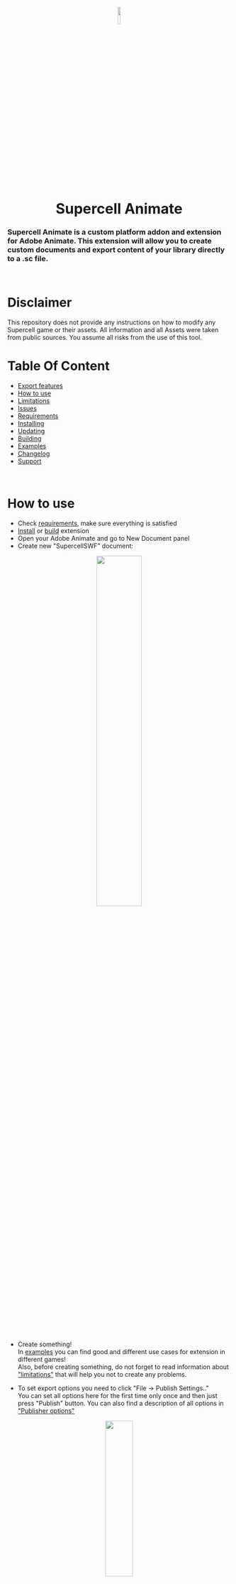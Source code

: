 <p align="center">
<img src="./assets/workshop.png"  width="10%">
<h1 align="center" style="font-size: 32px;"> Supercell Animate </h1>
</p>

### Supercell Animate is a custom platform addon and extension for Adobe Animate. This extension will allow you to create custom documents and export content of your library directly to a .sc file.

<br/>

# Disclaimer
This repository does not provide any instructions on how to modify any Supercell game or their assets. All information and all Assets were taken from public sources. You assume all risks from the use of this tool.

# Table Of Content

- [Export features](#export-features)
- [How to use](#how-to-use)
- [Limitations](#limitations)
- [Issues](#issues)
- [Requirements](#requirements)
- [Installing](#installing)
- [Updating](#plugin-update)
- [Building](#building)
- [Examples](#examples)
- [Changelog](#changelog)
- [Support](#support)

<br/>

# How to use
- Check [requirements](#requirements), make sure everything is satisfied
- [Install](#installing) or [build](#building) extension
- Open your Adobe Animate and go to New Document panel
- Create new "SupercellSWF" document: 

<p align="center">
<img src="./assets/new_document_panel.png"  width="45%">
</p>

- Create something!  
In [examples](#examples) you can find good and different use cases for extension in different games!  
Also, before creating something, do not forget to read information about ["limitations"](#Limitations) that will help you not to create any problems.

- To set export options you need to click "File -> Publish Settings.."  
You can set all options here for the first time only once and then just press "Publish" button. You can also find a description of all options in ["Publisher options"](#publisher-options)

<p align="center">
<img src="./assets/publish_settings_select.png"  width="35%" height="30%">
</p>

- After setting all options, you can click on publish button. You are great!  
Then you just need to wait until file is saved. 

# Content creation tips
For the most part these tips will help you make a more "correct" and more optimized project.

- Be sure to pay attention to ["Limitations"](#limitations) section.
- Pay attention to linkage name.
    Plugin exports only MovieClips that have an linkage name, it is used as export name of symbol.
    For details, see [Examples](#examples)
- Avoid using sprites, and especially vector graphics in MovieClips.  
    Animate is a fairly flexible program and you will notice very little difference between different types of symbols, but speed of export and rendering performance in general depends on how correctly you use these types.  
    When organizing project structure, note that Shapes or so-called Graphic symbols are intended to contain sprites or vector graphics. They can have only one frame.
    At the same time, MovieClip symbols are used to create animation using shapes. They can have an unlimited (within technical limits) number of frames and they can have a linkage name.

# Support
This project was created with the goal of exploring various interesting tools and to support a small but quite creative community of modders. I put a lot of heart and time into this creation, so if you want to support me, you can buy me a coffee right here :3  
[!["Buy Me A Coffee"](https://www.buymeacoffee.com/assets/img/custom_images/orange_img.png)](https://www.buymeacoffee.com/daniilsivi)
  
# Export features
- Stroke  / Fills / Brushes ✅  
Full support. It can be unstable sometimes especially with big fills and curves so try to work more with sprites

    - Fill styles ✅  
    Currently supported are solid color fill and bitmap fill. Linear fill will be added later if needed.

- Filters ❌  
There will be no support for filters for Symbols

- Scripts (ActionScript, JavaScript) ❌  
.sc file does not support any scripts

- Sounds ❌  
.sc file does not support sounds

- Parenting / Camera / Advanced Layers ❌  
There are <strong>currently</strong> no plans for support.

- Text ✅  
Partial support

- Symbols (Graphic, MovieClip) ✅  
Full support except for "Button" type

    - Blending modes ✅  
    Full support. But note that some modes may not work or crash.

    - Transform ✅ 
    2D Transforms are fully supported. 3D transformations have a potentially small range of uses and a small chance of being supported.

- Layers ✅  
All types of layers are supported: Normal, Masks, Folders, Guides
Also note that all symbols from guide layer will be ignored and will only be used for animation if necessary.

- Classic / Animation tweens ✅  
Absolutely all types of animation tweens and their types of interpolation are supported.

 - Shape animation ✅  
Full support. Be careful when using it, the result can be very unstable.

- Nine-slice ✅  
Full support. But keep in mind that on Animate 2024 and above this may not work correctly.  

# Limitations

- Color transforms  
Be careful when transforming colors. Color values can only be positive, otherwise these values will be set to zero and the result will be undesirable.

- Text Fields  
Text fields are covered with a large layer of mystique.  
But there is also support for basic things here.
Also be careful, not all settings can somehow affect text in final file (because they cannot be disabled, Animate just crashes)  
Also, text must have no more than 255 characters, otherwise text will not be written to file.
To enable text outline you need to add "Glow" filter to text field  
  
# Requirements
For extension to work correctly, you need:

- Adobe Animate 2022 or higher
- Windows 10 x64 or Windows 11

MacOS support will be available one day, but it is not a priority at all right now.
  
# Installing
First of all, download .zip package from [Releases](https://github.com/sc-workshop/SupercellSWF-Animate/releases)  
Unpack zip to any place convenient for you.  
Inside archive there is a file ```install.jsfl```. You need to run it in Adobe Animate.  
By default, ```.jsfl``` is associated with Animate, so you can double-click on it and run it as a command, but if something is wrong, you can open it in Animate itself as a script and click on run button.  
After installation is complete, be sure to restart Animate.
If you want to remove plugin, run ```install.jsfl``` again, and this time you will see a confirmation button.
  
# Plugin Update
If you have an already installed plugin and want to update, run installation file and <strong>remove</strong> plugin, restart Animate and install plugin as usual.  
  
### IMPORTANT
If you are using version 1.2.0 and lower, you <strong>MUST</strong> remove extension files <strong>MANUALLY</strong>. If you do not do this, then installation may not be successful.
  
# Building
Before starting you need to have:
- [npm and node.js](https://nodejs.org/)
- [Typescript and ts-node](https://www.npmjs.com/package/ts-node)
- MSVC Build tools (Visual Studio)

Instruction will be divided into 3 parts, instructions for building Plugin, Publish settings and installer:

- Installer  
    Install node modules inside ```installer``` folder with command:  
    `
    npm install
    `  

- Publish Settings  
    Open console in ```publisher``` folder and enter following command to install all dependencies needed for build:  
    `
    npm install --save-dev
    `  
    After installation, just if you want you can try to start test local server with command:  
    `
    npm run start
    `  
    Try opening `localhost:8080` in your browser. If page works and you see publisher interface, then everything is OK!

- Plugin  
    Install node modules inside ```plugin``` folder with command:
    `
    npm install
    `  
    And make sure you have installed Visual Studio with C++ build tools and also Cmake which should be in system variables or PATH. That's all!  

Next, after preparing all modules, you need to open console in root of repository.
- Debug  
    If you want to use a debug build then make sure you have CEP debug mode enabled. You can read more about CEP [Here](https://github.com/Adobe-CEP/CEP-Resources/blob/master/CEP_9.x/Documentation/CEP%209.0%20HTML%20Extension%20Cookbook.md)  
    After that you need to use this command:  
    `
    npm run build:dev
    `  
    After execution, extension should load into Adobe Animate.
- Release  
    To build a installer with all packages, you need to fill in certificate details in `scripts/cert.ts` and then run following command:  
    `
    npm run package
    `
    After the command completes, installer files will be available in `dist/package` folder.  
    You can run it or zip and share.
  
# Examples
You can find a list of all available examples in ["examples"](/examples/README.md) folder.  
  
# Issues
If you find any problem with export process or you just need any help, please report it in [Issues](https://github.com/sc-workshop/SupercellSWF-Animate/issues) or [join our Discord Server](https://discord.gg/uPnDsns6G6)  
Also, native part of plugin saves logs in "%temp%/org.scWorkshop.SupercellSWF_export_log.txt", please provide them along with a description for a faster solution to the problem.  
  
# Changelog
## v 1.3.3
- Added automatic installation of different plugin variants for different cpu feature sets (Currently supported AVX2, SSE4.2 and native)
- Minor bugfixes and performance improvements
## v 1.3.2
- Added Bitmap Fill support
- Added Export name replacing and atlas textures repacking
## v 1.3.1
- Improved progress window behavior
- Added object caching
- Various bug fixes
## v 1.3.0
- Improved Atlas Generator
- Added SC2 support
- Many performance improvements and code refactoring
## v 1.2.1
- Added experimental installer
## v 1.2.0
- Complete refactoring of code
- Changed and improved design of Publisher Settings
- More animations for Publisher progress window
- Improved support for Fills and Strokes. Added rasterization to sprites
- Added new algorithm to reduce shape object count 
- Added support for 9slice scaling
- More bugs
## v 1.1.0
- Added support for blend modes
- Added basic support for solid fills and stroke
- Added experimental shape animation
- Added support for group
## v 1.0.1
- Fixed sprite transformation
- Updated localization
## v 1.0 
- First release. Basic export to .sc file

